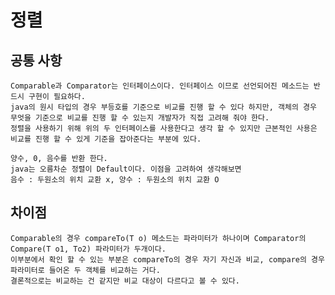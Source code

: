 # 정렬



## 공통 사항
    Comparable과 Comparator는 인터페이스이다. 인터페이스 이므로 선언되어진 메소드는 반드시 구현이 필요하다.
    java의 원시 타입의 경우 부등호를 기준으로 비교를 진행 할 수 있다 하지만, 객체의 경우 무엇을 기준으로 비교를 진행 할 수 있는지 개발자가 직접 고려해 줘야 한다.
    정렬을 사용하기 위해 위의 두 인터페이스를 사용한다고 생각 할 수 있지만 근본적인 사용은 비교를 진행 할 수 있게 기준을 잡아준다는 부분에 있다.
    
    양수, 0, 음수를 반환 한다.
    java는 오름차순 정렬이 Default이다. 이점을 고려하여 생각해보면
    음수 : 두원소의 위치 교환 x, 양수 : 두원소의 위치 교환 O

## 차이점
    Comparable의 경우 compareTo(T o) 메소드는 파라미터가 하나이며 Comparator의 Compare(T o1, To2) 파라미터가 두개이다.
    이부분에서 확인 할 수 있는 부분은 compareTo의 경우 자기 자신과 비교, compare의 경우 파라미터로 들어온 두 객체를 비교하는 거다.
    결론적으로는 비교하는 건 같지만 비교 대상이 다르다고 볼 수 있다.
